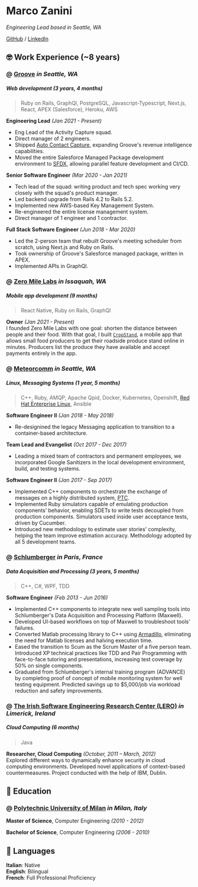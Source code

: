 # Marco Zanini

_Engineering Lead based in Seattle, WA_ <br>

[GitHub](https://github.com/mzanini/) / [LinkedIn](https://www.linkedin.com/in/marco-zanini)

## 🤓 Work Experience (~8 years)

### @ [**Groove**](https://www.groove.co/) _in Seattle, WA_ <br>
##### Web development _(3 years, 4 months)_
> Ruby on Rails, GraphQl, PostgreSQL, Javascript-Typescript, Next.js, React, APEX (Salesforce), Heroku, AWS

**Engineering Lead** _(Jan 2021 - Present)_ <br>
- Eng Lead of the Activity Capture squad.
- Direct manager of 2 engineers.
- Shipped [Auto Contact Capture](https://www.groove.co/blog/groove-expands-revenue-intelligence-capabilities-with-auto-contact-capture/), expanding Groove's revenue intelligence capabilities.
- Moved the entire Salesforce Managed Package development environment to [SFDX](https://developer.salesforce.com/developer-centers/developer-experience), allowing parallel feature development and CI/CD.

**Senior Software Engineer** _(Mar 2020 - Jan 2021)_ <br>
- Tech lead of the squad: writing product and tech spec working very closely with the squad's product manager.
- Led backend upgrade from Rails 4.2 to Rails 5.2.
- Implemented new AWS-based Key Management System.
- Re-engineered the entire license management system.
- Direct manager of 1 engineer and 1 contractor.

**Full Stack Software Engineer** _(Jun 2018 - Mar 2020)_ <br>
- Led the 2-person team that rebuilt Groove's meeting scheduler from scratch, using Next.js and Ruby on Rails.
- Took ownership of Groove's Salesforce managed package, written in APEX.
- Implemented APIs in GraphQl.

### @ [**Zero Mile Labs**](https://www.zeromilelabs.com) _in Issaquah, WA_ <br>
##### Mobile app development _(9 months)_
> React Native, Ruby on Rails, GraphQl

**Owner** _(Jan 2021 - Present)_ <br>
I founded Zero Mile Labs with one goal: shorten the distance between people and their food. With that goal, I built [`CropStand`](http://albatros.zeromilelabs.com/chickadee), a mobile app that allows small food producers to get their roadside produce stand online in minutes. Producers list the produce they have available and accept payments entirely in the app.
### @ [**Meteorcomm**](https://meteorcomm.com/) _in Seattle, WA_<br>
##### Linux, Messaging Systems _(1 year, 5 months)_
> C++, Ruby, AMQP, Apache Qpid, Docker, Kubernetes, Openshift, [Red Hat Enterprise Linux](https://www.redhat.com/en/technologies/linux-platforms/enterprise-linux), Ansible

**Software Engineer II**  _(Jan 2018 - May 2018)_ <br>
- Re-designined the legacy Messaging application to transition to a container-based architecture.

**Team Lead and Evangelist**  _(Oct 2017 - Dec 2017)_ <br>
- Leading a mixed team of contractors and permanent employees, we incorporated Google Sanitizers in the local development environment, build, and testing systems.

**Software Engineer II**  _(Jan 2017 - Sep 2017)_ <br>
- Implemented C++ components to orchestrate the exchange of messages on a highly distributed system, [PTC](https://railroads.dot.gov/train-control/ptc/positive-train-control-ptc).
- Implemented Ruby simulators capable of emulating production components’ behavior, enabling SDETs to write tests decoupled from production components. Simulators used inside user acceptance tests, driven by Cucumber.
- Introduced new methodology to estimate user stories’ complexity, helping the team improve estimation accuracy. Methodology adopted by all 5 development teams.

### @ [**Schlumberger**](https://www.slb.com/) _in Paris, France_ <br>
##### Data Acquisition and Processing _(3 years, 5 months)_
> C++, C#, WPF, TDD

**Software Engineer**  _(Feb 2013 - Jun 2016)_ <br>
- Implemented C++ components to integrate new well sampling tools into Schlumberger's Data Acquisition and Processing Platform (Maxwell).
- Developed UI-based workflows on top of Maxwell to troubleshoot tools’ failures.
- Converted Matlab processing library to C++ using [Armadillo](http://arma.sourceforge.net/), eliminating the need for Matlab licenses and halving execution time.
- Eased the transition to Scum as the Scrum Master of a five person team. Introduced XP technical practices like TDD and Pair Programming with face-to-face tutoring and presentations, increasing test coverage by 50% on single components.
- Graduated from Schlumberger's internal training program (ADVANCE) by completing  proof of concept of mobile monitoring system for well testing equipment. Predicted savings up to $5,000/job via workload reduction and safety improvements.

### @ [**The Irish Software Engineering Research Center (LERO)**](https://www.lero.ie/) _in Limerick, Ireland_ <br>
#####  Cloud Computing _(6 months)_
> Java

**Researcher, Cloud Computing**  _(October, 2011 – March, 2012)_ <br>
Explored different ways to dynamically enhance security in cloud computing environments. Developed novel applications of context-based countermeasures. Project conducted with the help of IBM, Dublin.

## 🔬 Education

### @ [**Polytechnic University of Milan**](https://www.polimi.it/en/) _in Milan, Italy_

**Master of Science**, Computer Engineering _(2010 - 2012)_


**Bachelor of Science**, Computer Engineering _(2006 - 2010)_

## 💬 Languages

**Italian**: Native <br>
**English**: Bilingual <br>
**French**: Full Professional Proficiency <br>
